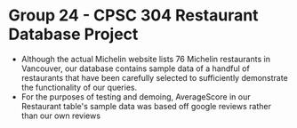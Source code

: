# Group 24 - CPSC 304 Restaurant Database Project
<ul>
  <li>Although the actual Michelin website lists 76 Michelin restaurants in Vancouver, our database contains sample data of a handful of restaurants that have been carefully selected to sufficiently demonstrate the functionality of our queries.</li>
  <li>For the purposes of testing and demoing, AverageScore in our Restaurant table's sample data was based off google reviews rather than our own reviews</li>
</ul>
